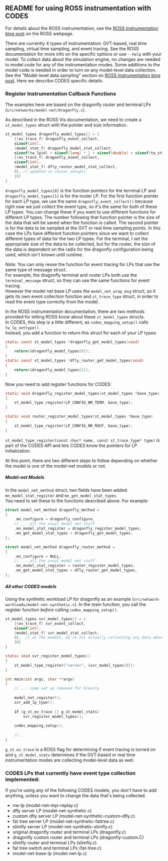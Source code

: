 ## README for using ROSS instrumentation with CODES

For details about the ROSS instrumentation, see the [ROSS Instrumentation blog post](http://carothersc.github.io/ROSS/instrumentation/instrumentation.html) 
on the ROSS webpage.
 

There are currently 4 types of instrumentation: GVT-based, real time sampling, virtual time sampling, and event tracing.
See the ROSS documentation for more info on the specific options or use `--help` with your model.
To collect data about the simulation engine, no changes are needed to model code for any of the instrumentation modes.
Some additions to the model code is needed in order to turn on any model-level data collection.
See the "Model-level data sampling" section on [ROSS Instrumentation blog post](http://carothersc.github.io/ROSS/instrumentation/instrumentation.html).
Here we describe CODES specific details.

### Register Instrumentation Callback Functions

The examples here are based on the dragonfly router and terminal LPs (`src/networks/model-net/dragonfly.c`).

As described in the ROSS Vis documentation, we need to create a `st_model_types` struct with the pointer and size information.
```C
st_model_types dragonfly_model_types[] = {
    {(ev_trace_f) dragonfly_event_collect,
    sizeof(int),
    (model_stat_f) dragonfly_model_stat_collect,
    sizeof(tw_lpid) + sizeof(long) * 2 + sizeof(double) + sizeof(tw_stime) * 2},
    {(ev_trace_f) dragonfly_event_collect,
    sizeof(int),
    (model_stat_f) dfly_router_model_stat_collect,
    0}, // updated in router_setup()
    {0}
}
```
`dragonfly_model_types[0]` is the function pointers for the terminal LP and `dragonfly_model_types[1]` is for the router LP.
For the first function pointer for each LP type, we use the same `dragonfly_event_collect()` because right now we just collect the event type, so it's the same for both of these LP types.
You can change these if you want to use different functions for different LP types.
The number following that function pointer is the size of the data that will be saved when the function is called.
The second pointer is for the data to be sampled at the GVT or real time sampling points.
In this case the LPs have different function pointers since we want to collect different types of data for the two LP types.
For the terminal, I set the appropriate size of the data to be collected, but for the router, the size of the data is dependent on the radix for the dragonfly configuration being used, which isn't known until runtime.

*Note*: You can only reuse the function for event tracing for LPs that use the same type of message struct.  
For example, the dragonfly terminal and router LPs both use the `terminal_message` struct, so they can
use the same functions for event tracing.  
However the model net base LP uses the `model_net_wrap_msg` struct, so it gets its own event collection function and `st_trace_type` struct, in order to read the event type correctly from the model. 

In the ROSS instrumentation documentation, there are two methods provided for letting ROSS know about these `st_model_types` structs.  
In CODES, this step is a little different, as `codes_mapping_setup()` calls `tw_lp_settype()`.  
Instead, you add a function to return this struct for each of your LP types:
```C
static const st_model_types *dragonfly_get_model_types(void)
{
    return(&dragonfly_model_types[0]);
}
static const st_model_types *dfly_router_get_model_types(void)
{
    return(&dragonfly_model_types[1]);
}
```

Now you need to add register functions for CODES:
```C
static void dragonfly_register_model_types(st_model_types *base_type)
{
    st_model_type_register(LP_CONFIG_NM_TERM, base_type);
}

static void router_register_model_types(st_model_types *base_type)
{
    st_model_type_register(LP_CONFIG_NM_ROUT, base_type);
}
```
`st_model_type_register(const char* name, const st_trace_type* type)` is part of the CODES API and lets CODES know the pointers for LP initialization.

At this point, there are two different steps to follow depending on whether the model is one of the model-net models or not.

##### Model-net Models
In the `model_net_method` struct, two fields have been added: `mn_model_stat_register` and `mn_get_model_stat_types`.  
You need to set these to the functions described above.  For example:

```C
struct model_net_method dragonfly_method =
{
    .mn_configure = dragonfly_configure,
    // ... all the usual model net stuff
    .mn_model_stat_register = dragonfly_register_model_types,
    .mn_get_model_stat_types = dragonfly_get_model_types,
};

struct model_net_method dragonfly_router_method =
{
    .mn_configure = NULL,
    // ... all the usual model net stuff
    .mn_model_stat_register = router_register_model_types,
    .mn_get_model_stat_types = dfly_router_get_model_types,
};
```

##### All other CODES models

Using the synthetic workload LP for dragonfly as an example (`src/network-workloads/model-net-synthetic.c`).
In the main function, you call the register function *before* calling `codes_mapping_setup()`.
```C
st_model_types svr_model_types[] = {
    {(ev_trace_f) svr_event_collect,
    sizeof(int),
    (model_stat_f) svr_model_stat_collect,
    0},  // at the moment, we're not actually collecting any data about this LP
    {0}
}

static void svr_register_model_types()
{
    st_model_type_register("server", &svr_model_types[0]);
}

int main(int argc, char **argv)
{
    // ... some set up removed for brevity
    
    model_net_register();
    svr_add_lp_type();
    
    if (g_st_ev_trace || g_st_model_stats)
        svr_register_model_types();
        
    codes_mapping_setup();
    
    //...
}
```

`g_st_ev_trace` is a ROSS flag for determining if event tracing is turned on and `g_st_model_stats` determines if the GVT-based or real time instrumentation
modes are collecting model-level data as well.  


### CODES LPs that currently have event type collection implemented:
If you're using any of the following CODES models, you don't have to add anything, unless you want to change the data that's being collected.
- nw-lp (model-net-mpi-replay.c)
- dfly server LP (model-net-synthetic.c)
- custom dfly server LP (model-net-synthetic-custom-dfly.c)
- fat tree server LP (model-net-synthetic-fattree.c)
- slimfly server LP (model-net-synthetic-slimfly.c)
- original dragonfly router and terminal LPs (dragonfly.c)
- dragonfly custom router and terminal LPs (dragonfly-custom.C)
- slimfly router and terminal LPs (slimfly.c)
- fat tree switch and terminal LPs (fat-tree.c)
- model-net-base-lp (model-net-lp.c)
 
